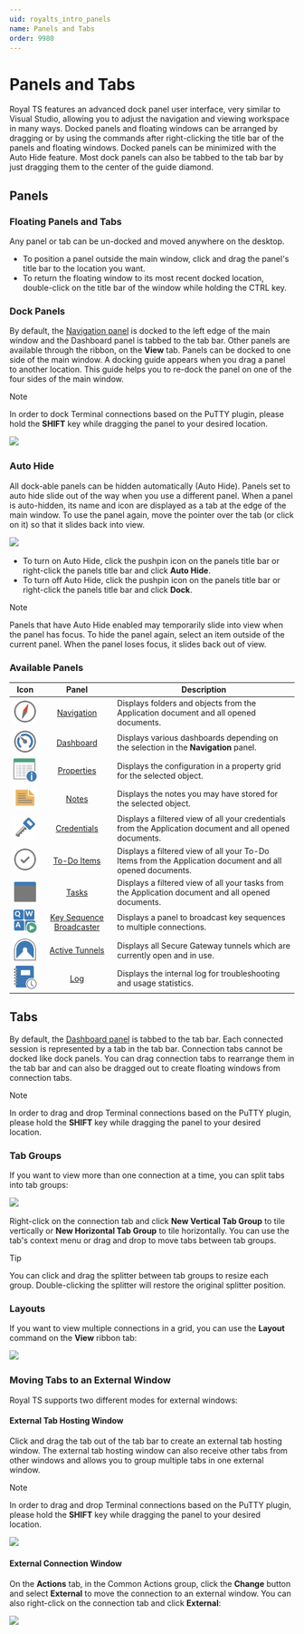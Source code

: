 ```yaml
---
uid: royalts_intro_panels
name: Panels and Tabs
order: 9980
---
```


# Panels and Tabs

Royal TS features an advanced dock panel user interface, very similar to Visual Studio, allowing you to adjust the navigation and viewing workspace in many ways. Docked panels and floating windows can be arranged by dragging or by using the commands after right-clicking the title bar of the panels and floating windows. Docked panels can be minimized with the Auto Hide feature. Most dock panels can also be tabbed to the tab bar by just dragging them to the center of the guide diamond.

## Panels

### Floating Panels and Tabs

Any panel or tab can be un-docked and moved anywhere on the desktop.

- To position a panel outside the main window, click and drag the panel's title bar to the location you want.
- To return the floating window to its most recent docked location, double-click on the title bar of the window while holding the CTRL key.

### Dock Panels

By default, the [Navigation panel](xref:royalts_ui_panels#-navigation) is docked to the left edge of the main window and the Dashboard panel is tabbed to the tab bar. Other panels are available through the ribbon, on the **View** tab. Panels can be docked to one side of the main window. A docking guide appears when you drag a panel to another location. This guide helps you to re-dock the panel on one of the four sides of the main window.

> [!Note]
> In order to dock Terminal connections based on the PuTTY plugin, please hold the **SHIFT** key while dragging the panel to your desired location.

![](~/images/RoyalTS/GettingStarted/PanelsAndTabs_01.png)

### Auto Hide

All dock-able panels can be hidden automatically (Auto Hide). Panels set to auto hide slide out of the way when you use a different panel. When a panel is auto-hidden, its name and icon are displayed as a tab at the edge of the main window. To use the panel again, move the pointer over the tab (or click on it) so that it slides back into view.

![](~/images/RoyalTS/GettingStarted/PanelsAndTabs_02.png)

- To turn on Auto Hide, click the pushpin icon on the panels title bar or right-click the panels title bar and click **Auto Hide**.
- To turn off Auto Hide, click the pushpin icon on the panels title bar or right-click the panels title bar and click **Dock**.

> [!Note]
> Panels that have Auto Hide enabled may temporarily slide into view when the panel has focus. To hide the panel again, select an item outside of the current panel. When the panel loses focus, it slides back out of view.

### Available Panels

|                                          Icon                                           |                                    Panel                                     | Description                                                                                              |
| :-------------------------------------------------------------------------------------: | :--------------------------------------------------------------------------: | -------------------------------------------------------------------------------------------------------- |
|       ![](/r2023/images/RoyalTS/Application/SVG_PageNavigation_32.svg#img_table)        |               [Navigation](xref:royalts_ui_panels#-navigation)               | Displays folders and objects from the Application document and all opened documents.                     |
|        ![](/r2023/images/RoyalTS/Application/SVG_PageDashboard_32.svg#img_table)        |                [Dashboard](xref:royalts_ui_panels#-dashboard)                | Displays various dashboards depending on the selection in the **Navigation** panel.                      |
| ![](/r2023/images/RoyalTS/Application/SVG_ApplicationPanelProperties_32.svg#img_table)  |               [Properties](xref:royalts_ui_panels#-properties)               | Displays the configuration in a property grid for the selected object.                                   |
|          ![](/r2023/images/RoyalTS/Application/SVG_PageNotes_32.svg#img_table)          |                    [Notes](xref:royalts_ui_panels#-notes)                    | Displays the notes you may have stored for the selected object.                                          |
|       ![](/r2023/images/RoyalTS/Application/SVG_PageCredential_32.svg#img_table)        |              [Credentials](xref:royalts_ui_panels#-credentials)              | Displays a filtered view of all your credentials from the Application document and all opened documents. |
|            ![](/r2023/images/RoyalTS/Application/SVG_Todo_32.svg#img_table)             |              [To-Do Items](xref:royalts_ui_panels#-to-do-items)              | Displays a filtered view of all your To-Do Items from the Application document and all opened documents. |
|          ![](/r2023/images/RoyalTS/Application/SVG_PageTasks_32.svg#img_table)          |                    [Tasks](xref:royalts_ui_panels#-tasks)                    | Displays a filtered view of all your tasks from the Application document and all opened documents.       |
| ![](/r2023/images/RoyalTS/Application/SVG_ApplicationPanelKeySequence_32.svg#img_table) | [Key Sequence Broadcaster](xref:royalts_ui_panels#-key-sequence-broadcaster) | Displays a panel to broadcast key sequences to multiple connections.                                     |
|         ![](/r2023/images/RoyalTS/Application/SVG_ViewTunnels_32.svg#img_table)         |           [Active Tunnels](xref:royalts_ui_panels#-active-tunnels)           | Displays all Secure Gateway tunnels which are currently open and in use.                                 |
|       ![](/r2023/images/RoyalTS/Application/SVG_ApplicationLog_32.svg#img_table)        |                      [Log](xref:royalts_ui_panels#-log)                      | Displays the internal log for troubleshooting and usage statistics.                                      |

## Tabs

By default, the [Dashboard panel](xref:royalts_ui_panels#-dashboard) is tabbed to the tab bar. Each connected session is represented by a tab in the tab bar. Connection tabs cannot be docked like dock panels. You can drag connection tabs to rearrange them in the tab bar and can also be dragged out to create floating windows from connection tabs.

> [!Note]
> In order to drag and drop Terminal connections based on the PuTTY plugin, please hold the **SHIFT** key while dragging the panel to your desired location.

### Tab Groups

If you want to view more than one connection at a time, you can split tabs into tab groups:

![](~/images/RoyalTS/GettingStarted/PanelsAndTabs_03.png)

Right-click on the connection tab and click **New Vertical Tab Group** to tile vertically or **New Horizontal Tab Group** to tile horizontally. You can use the tab's context menu or drag and drop to move tabs between tab groups.

> [!Tip]
> You can click and drag the splitter between tab groups to resize each group. Double-clicking the splitter will restore the original splitter position.

### Layouts

If you want to view multiple connections in a grid, you can use the **Layout** command on the **View** ribbon tab:

![](~/images/RoyalTS/GettingStarted/PanelsAndTabs_05.png)

### Moving Tabs to an External Window

Royal TS supports two different modes for external windows:

#### External Tab Hosting Window

Click and drag the tab out of the tab bar to create an external tab hosting window. The external tab hosting window can also receive other tabs from other windows and allows you to group multiple tabs in one external window.

> [!Note]
> In order to drag and drop Terminal connections based on the PuTTY plugin, please hold the **SHIFT** key while dragging the panel to your desired location.

![](~/images/RoyalTS/GettingStarted/PanelsAndTabs_04.png)

#### External Connection Window

On the **Actions** tab, in the Common Actions group, click the **Change** button and select **External** to move the connection to an external window. You can also right-click on the connection tab and click **External**:

![](~/images/RoyalTS/GettingStarted/PanelsAndTabs_06.png)
